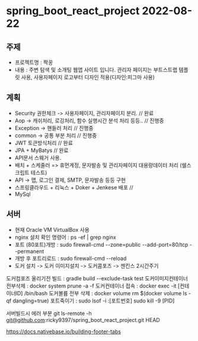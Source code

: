 # spring_boot_react_project 2022-08-22

## 주제
- 프로젝트명 : 짝꿍
- 내용 : 주변 탐색 및 소개팅 웹앱 사이트 입니다. 관리자 페이지는 부트스트랩 템플릿 사용, 사용자페이지 로고부터 디자인 적용(디자인:피그마 사용) 

## 계획
- Security 권한체크 -> 사용자페이지, 관리자페이지 분리.   // 완료
- Aop -> 캐쉬처리, 로깅처리, 함수 실행시간 분석 처리 등등.. // 진행중
- Exception -> 핸들러 처리  // 진행중
- common -> 공통 부분 처리  // 진행중
- JWT 토큰방식처리 // 완료
- JPA + MyBatys // 완료
- API문서 스웨거 사용.
- 배치 + 스케줄러 => 휴먼계정, 문자발송 및 관리자페이지 대용량데이터 처리 (쉘스크립트 테스트)
- API -> 맵, 로그인 결제, SMTP, 문자발송 등등 구현
- 스프링클라우드 + 리눅스 + Doker + Jenkese 배포 // 
- MySql


## 서버
- 현재 Oracle VM VirtualBox 사용 
- nginx 설치 확인 명령어 : ps -ef | grep nginx
- 포트 (80포트)개방 : sudo firewall-cmd --zone=public --add-port=80/tcp --permanent
- 개방 후 포트리로드 : sudo firewall-cmd --reload
- 도커 설치 -> 도커 이미지설치 -> 도커콤포즈 -> 젠킨스 2시간주기 


도커컴포즈 올리기전 빌드 : gradle build --exclude-task test
도커이미지컨테이너 전부삭제 : docker system prune -a -f
도커컨테이너 접속 : docker exec -it  [컨테이너ID] /bin/bash
도커볼륨 전부 삭제 : docker volume rm $(docker volume ls -qf dangling=true)
포트죽이기 : sudo lsof -i :[포트번호]
sudo kill -9 [PID]


서버빌드시 에러 부분
git ls-remote -h git@github.com:ricky9397/spring_boot_react_project.git HEAD


https://docs.nativebase.io/building-footer-tabs

